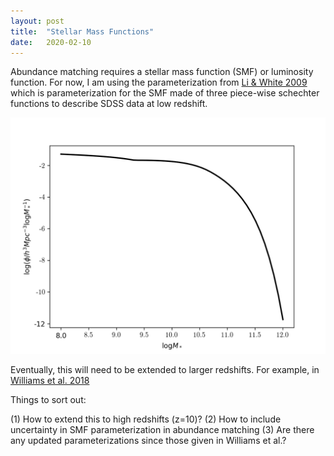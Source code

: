 ```yaml
---
layout: post
title:  "Stellar Mass Functions"
date:   2020-02-10
---
```



Abundance matching requires a stellar mass function (SMF) or luminosity function. For now, I am using the parameterization from <a href="https://ui.adsabs.harvard.edu/abs/2009MNRAS.398.2177L">Li & White 2009</a> which is parameterization for the SMF made of three piece-wise schechter functions to describe SDSS data at low redshift.

![image](/assets/plots/SMF_Li2009.png)

Eventually, this will need to be extended to larger redshifts. For example, in <a href="https://ui.adsabs.harvard.edu/abs/2018ApJS..236...33W/abstract"> Williams et al. 2018</a>


Things to sort out:

(1) How to extend this to high redshifts (z=10)?
(2) How to include uncertainty in SMF parameterization in abundance matching
(3) Are there any updated parameterizations since those given in Williams et al.?
